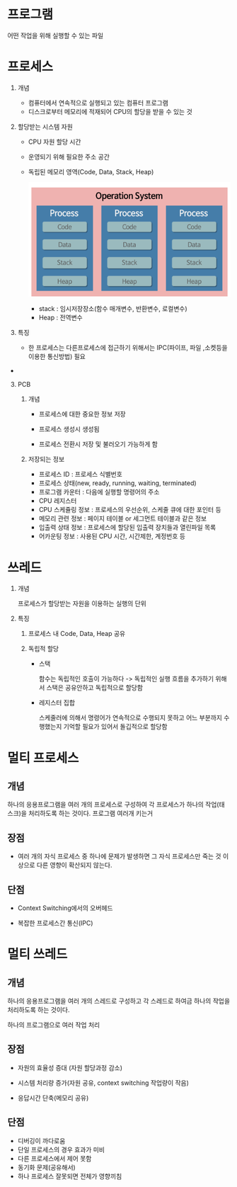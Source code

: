 # 프로그램

어떤 작업을 위해 실행할 수 있는 파일



# 프로세스

1. 개념

   * 컴퓨터에서 연속적으로 실행되고 있는 컴퓨터 프로그램
   * 디스크로부터 메모리에 적재되어 CPU의 할당을 받을 수 있는 것

2. 할당받는 시스템 자원

   * CPU 자원 할당 시간

   * 운영되기 위해 필요한 주소 공간

   * 독립된 메모리 영역(Code, Data, Stack, Heap)

     ![image-20220803172812211](md-images/image-20220803172812211.png)

     * stack : 임시저장장소(함수 매개변수, 반환변수, 로컬변수)
     * Heap : 전역변수

3. 특징
   * 한 프로세스는 다른프로세스에 접근하기 위해서는 IPC(파이프, 파일 ,소켓등을 이용한 통신방법) 필요

* 

3. PCB

   1. 개념

      * 프로세스에 대한 중요한 정보 저장

      * 프로세스 생성시 생성됨

      * 프로세스 전환시 저장 및 불러오기 가능하게 함

   2. 저장되는 정보

      * 프로세스 ID : 프로세스 식별번호
      * 프로세스 상태(new, ready, running, waiting, terminated)
      * 프로그램 카운터 : 다음에 실행할 명령어의 주소
      * CPU 레지스터 
      * CPU 스케쥴링 정보 : 프로세스의 우선순위, 스케줄 큐에 대한 포인터 등
      * 메모리 관련 정보 : 페이지 테이블 or 세그먼트 테이블과 같은 정보
      * 입출력 상태 정보 : 프로세스에 할당된 입출력 장치들과 열린파일 목록
      * 어카운팅 정보 : 사용된 CPU 시간, 시간제한, 계정번호 등

# 쓰레드

1. 개념

   프로세스가 할당받는 자원을 이용하는 실행의 단위

2. 특징

   1. 프로세스 내 Code, Data, Heap 공유

   2. 독립적 할당

      * 스택

        함수는 독립적인 호출이 가능하다 -> 독립적인 실행 흐름을 추가하기 위해서 스택은 공유안하고 독립적으로 할당함

      * 레지스터 집합

        스케줄러에 의해서 명령어가 연속적으로 수행되지 못하고 어느 부분까지 수행했는지 기억할 필요가 있어서 돌깁적으로 할당함



# 멀티 프로세스

## 개념

하나의 응용프로그램을 여러 개의 프로세스로 구성하여 각 프로세스가 하나의 작업(태스크)을 처리하도록 하는 것이다.
프로그램 여러개 키는거

## 장점

* 여러 개의 자식 프로세스 중 하나에 문제가 발생하면 그 자식 프로세스만 죽는 것 이상으로 다른 영향이 확산되지 않는다.

## 단점

* Context Switching에서의 오버헤드

* 복잡한 프로세스간 통신(IPC)

  

# 멀티 쓰레드

## 개념

하나의 응용프로그램을 여러 개의 스레드로 구성하고 각 스레드로 하여금 하나의 작업을 처리하도록 하는 것이다.

하나의 프로그램으로 여러 작업 처리

## 장점

* 자원의 효율성 증대 (자원 할당과정 감소)

* 시스템 처리량 증가(자원 공유, context switching 작업량이 작음)

* 응답시간 단축(메모리 공유)

  

## 단점

* 디버깅이 까다로움
* 단일 프로세스의 경우 효과가 미비
* 다른 프로세스에서 제어 못함
* 동기화 문제(공유해서)
* 하나 프로세스 잘못되면 전체가 영향끼침

